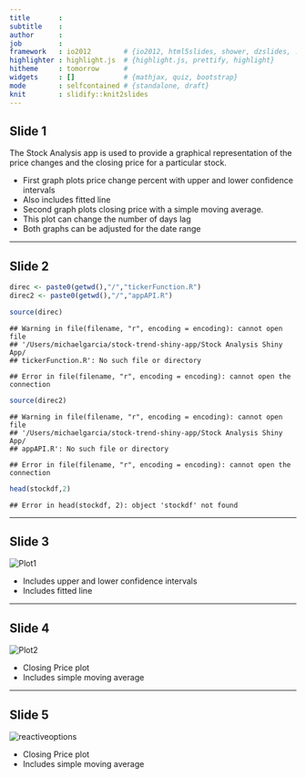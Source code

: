 ```yaml
---
title       : 
subtitle    : 
author      : 
job         : 
framework   : io2012        # {io2012, html5slides, shower, dzslides, ...}
highlighter : highlight.js  # {highlight.js, prettify, highlight}
hitheme     : tomorrow      # 
widgets     : []            # {mathjax, quiz, bootstrap}
mode        : selfcontained # {standalone, draft}
knit        : slidify::knit2slides
---
```


## Slide 1


The Stock Analysis app is used to provide a graphical representation of the
price changes and the closing price for a particular stock.

- First graph plots price change percent with upper and lower confidence intervals
 - Also includes fitted line
- Second graph plots closing price with a simple moving average.
 - This plot can change the number of days lag
- Both graphs can be adjusted for the date range

---

## Slide 2



```r
direc <- paste0(getwd(),"/","tickerFunction.R")
direc2 <- paste0(getwd(),"/","appAPI.R")

source(direc)
```

```
## Warning in file(filename, "r", encoding = encoding): cannot open file
## '/Users/michaelgarcia/stock-trend-shiny-app/Stock Analysis Shiny App/
## tickerFunction.R': No such file or directory
```

```
## Error in file(filename, "r", encoding = encoding): cannot open the connection
```

```r
source(direc2)
```

```
## Warning in file(filename, "r", encoding = encoding): cannot open file
## '/Users/michaelgarcia/stock-trend-shiny-app/Stock Analysis Shiny App/
## appAPI.R': No such file or directory
```

```
## Error in file(filename, "r", encoding = encoding): cannot open the connection
```

```r
head(stockdf,2)
```

```
## Error in head(stockdf, 2): object 'stockdf' not found
```

---

## Slide 3

![Plot1](plot1.png)

- Includes upper and lower confidence intervals
- Includes fitted line

---

## Slide 4

![Plot2](plot2.png)
- Closing Price plot
- Includes simple moving average

---

## Slide 5

![reactiveoptions](reactiveoptions.png)
- Closing Price plot
- Includes simple moving average





